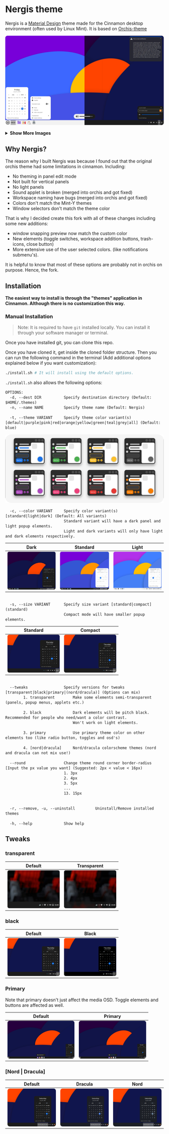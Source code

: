 # Nergis theme

Nergis is a [Material Design](https://material.io) theme made for the Cinnamon desktop environment (often used by Linux Mint).
It is based on [Orchis-theme](https://github.com/vinceliuice/Orchis-theme)

![screenshot](images/screenshot.png?raw=true)

<details>
  <summary><strong>Show More Images</strong></summary>

  <img src="images/edit-mode.png?raw=true" alt="Dark theme" width="300"/>
  <img src="images/workspace-overview.png?raw=true" alt="Dark theme" width="300"/>
  <img src="images/window-overview.png?raw=true" alt="Dark theme" width="300"/>
  <img src="images/vertical-panel.png?raw=true" alt="Dark theme" width="300"/>
</details>


## Why Nergis?

The reason why I built Nergis was because I found out that the original orchis theme had some limitations in cinnamon. Including:

* No theming in panel edit mode
* Not built for vertical panels
* No light panels
* Sound applet is broken (merged into orchis and got fixed)
* Workspace naming have bugs (merged into orchis and got fixed)
* Colors don't match the Mint-Y themes
* Window selectors don't match the theme color

That is why I decided create this fork with all of these changes including some new additions:

* window snapping preview now match the custom color
* New elements (toggle switches, workspace addition buttons, trash-icons, close button)
* More extensive use of the user selected colors. (like notifications submenu's).

It is helpful to know that most of these options are probably not in orchis on purpose. Hence, the fork.

## Installation

**The easiest way to install is through the "themes" application in Cinnamon. Although there is no customization this way.**

### Manual Installation

> Note: It is required to have `git` installed locally. You can install it through your software manager or terminal.

Once you have installed git, you can clone this repo.

Once you have cloned it, get inside the cloned folder structure. Then you can run the following command in the terminal (Add additional options explained below if you want customization):

```sh
./install.sh # It will install using the default options.
```

`./install.sh` also allows the following options:

```
OPTIONS:
  -d, --dest DIR          Specify destination directory (Default: $HOME/.themes)
  -n, --name NAME         Specify theme name (Default: Nergis)

  -t, --theme VARIANT     Specify theme color variant(s) [default|purple|pink|red|orange|yellow|green|teal|grey|all] (Default: blue)

```

  <img src="images/colors.png?raw=true" alt="themes"/>

```
  -c, --color VARIANT     Specify color variant(s) [standard|light|dark] (Default: All variants)
                          Standard variant will have a dark panel and light popup elements.
                          Light and dark variants will only have light and dark elements respectively. 

```
  | Dark | Standard | Light |
  |:----:|:--------:|:-----:|
  | <img src="images/Dark.png?raw=true" alt="Dark theme" height="120"/> | <img src="images/Standard.png?raw=true" alt="Standard theme" height="120"/> | <img src="images/Light.png?raw=true" alt="Light theme" height="120"/> |

```

  -s, --size VARIANT      Specify size variant [standard|compact] (standard)
                          Compact mode will have smaller popup elements.

```
  | Standard | Compact |
  |:----:|:--------:|
  | <img src="images/comfortable.png?raw=true" alt="Standard size" height="120"/> | <img src="images/compact.png?raw=true" alt="Compact size" height="120"/> |

```

  --tweaks                Specify versions for tweaks [transparent|black|primary|(nord/dracula)] (Options can mix)
        1. transparent        Make some elements semi-transparent (panels, popup menus, applets etc.)

        2. black              Dark elements will be pitch black. Recommended for people who need/want a color contrast.
                              Won't work on light elements.
        
        3. primary            Use primary theme color on other elements too (like radio button, toggles and osd's)
        
        4. [nord|dracula]     Nord/dracula colorscheme themes (nord and dracula can not mix use!)

  --round                 Change theme round corner border-radius [Input the px value you want] (Suggested: 2px < value < 16px)
                          1. 3px
                          2. 4px
                          3. 5px
                          ...
                          13. 15px


  -r, --remove, -u, --uninstall         Uninstall/Remove installed themes

  -h, --help              Show help
```
## Tweaks

### transparent

  | Default | Transparent |
  |:----:|:--------:|
  | <img src="images/solid.png?raw=true" alt="solid" height="120"/> | <img src="images/transparent.png?raw=true" alt="transparent" height="120"/> |

### black

  | Default | Black |
  |:----:|:--------:|
  | <img src="images/compact.png?raw=true" alt="default color" height="120"/> | <img src="images/black.png?raw=true" alt="black" height="120"/> |

### Primary

Note that primary doesn't just affect the media OSD. Toggle elements and buttons are affected as well.

  | Default | Primary |
  |:----:|:--------:|
  | <img src="images/No-primary.png?raw=true" alt="No primary" height="120"/> | <img src="images/primary.png?raw=true" alt="Primary" height="120"/> |


### [Nord | Dracula]


  | Default | Dracula | Nord |
  |:----:|:--------:|:---:|
  | <img style="border-radius: 7px;" src="images/no-tweak.png?raw=true" alt="No tweak" height="120"/> | <img style="border-radius: 7px;" src="images/dracula.png?raw=true" alt="dracula" height="120"/> | <img style="border-radius: 7px;" src="images/nord.png?raw=true" alt="nord" height="120"/> |

